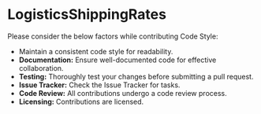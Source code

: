 # LogisticsShippingRates
Please consider the below factors while contributing
Code Style:
- Maintain a consistent code style for readability.
- **Documentation:**
Ensure well-documented code for effective collaboration.
- **Testing:**
Thoroughly test your changes before submitting a pull request.
- **Issue Tracker:**
Check the Issue Tracker for tasks.
- **Code Review:**
All contributions undergo a code review process.
- **Licensing:**
Contributions are licensed.
